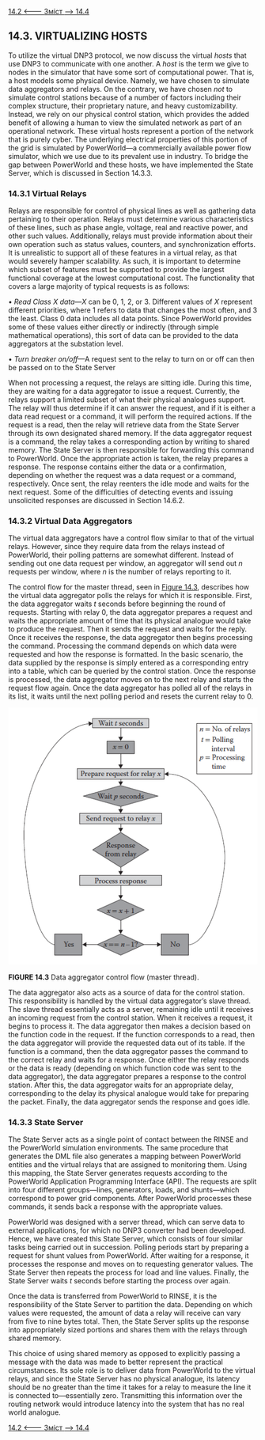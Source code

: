 [14.2 <--- ](14_2.md) [   Зміст   ](README.md) [--> 14.4](14_4.md)

## 14.3. VIRTUALIZING HOSTS

To utilize the virtual DNP3 protocol, we now discuss the virtual *hosts* that use DNP3 to communicate with one another. A *host* is the term we give to nodes in the simulator that have some sort of computational power. That is, a host models some physical device. Namely, we have chosen to simulate data aggregators and relays. On the contrary, we have chosen *not* to simulate control stations because of a number of factors including their complex structure, their proprietary nature, and heavy customizability. Instead, we rely on our physical control station, which provides the added benefit of allowing a human to view the simulated network as part of an operational network. These virtual hosts represent a portion of the network that is purely cyber. The underlying electrical properties of this portion of the grid is simulated by PowerWorld—a commercially available power flow simulator, which we use due to its prevalent use in industry. To bridge the gap between PowerWorld and these hosts, we have implemented the State Server, which is discussed in Section 14.3.3.

### 14.3.1 Virtual Relays

Relays are responsible for control of physical lines as well as gathering data pertaining to their operation. Relays must determine various characteristics of these lines, such as phase angle, voltage, real and reactive power, and other such values. Additionally, relays must provide information about their own operation such as status values, counters, and synchronization efforts. It is unrealistic to support all of these features in a virtual relay, as that would severely hamper scalability. As such, it is important to determine which subset of features must be supported to provide the largest functional coverage at the lowest computational cost. The functionality that covers a large majority of typical requests is as follows:

•   *Read Class X data*—*X* can be 0, 1, 2, or 3. Different values of *X* represent different priorities, where 1 refers to data that changes the most often, and 3 the least. Class 0 data includes all data points. Since PowerWorld provides some of these values either directly or indirectly (through simple mathematical operations), this sort of data can be provided to the data aggregators at the substation level.

•   *Turn breaker on/off*—A request sent to the relay to turn on or off can then be passed on to the State Server 

When not processing a request, the relays are sitting idle. During this time, they are waiting for a data aggregator to issue a request. Currently, the relays support a limited subset of what their physical analogues support. The relay will thus determine if it can answer the request, and if it is either a data read request or a command, it will perform the required actions. If the request is a read, then the relay will retrieve data from the State Server through its own designated shared memory. If the data aggregator request is a command, the relay takes a corresponding action by writing to shared memory. The State Server is then responsible for forwarding this command to PowerWorld. Once the appropriate action is taken, the relay prepares a response. The response contains either the data or a confirmation, depending on whether the request was a data request or a command, respectively. Once sent, the relay reenters the idle mode and waits for the next request. Some of the difficulties of detecting events and issuing unsolicited responses are discussed in Section 14.6.2.

### 14.3.2 Virtual Data Aggregators

The virtual data aggregators have a control flow similar to that of the virtual relays. However, since they require data from the relays instead of PowerWorld, their polling patterns are somewhat different. Instead of sending out one data request per window, an aggregator will send out *n* requests per window, where *n* is the number of relays reporting to it.

The control flow for the master thread, seen in [Figure 14.3](#_bookmark87), describes how the virtual data aggregator polls the relays for which it is responsible. First, the data aggregator waits *t* seconds before beginning the round of requests. Starting with relay 0, the data aggregator prepares a request and waits the appropriate amount of time that its physical analogue would take to produce the request. Then it sends the request and waits for the reply. Once it receives the response, the data aggregator then begins processing the command. Processing the command depends on which data were requested and how the response is formatted. In the basic scenario, the data supplied by the response is simply entered as a corresponding entry into a table, which can be queried by the control station. Once the response is processed, the data aggregator moves on to the next relay and starts the request flow again. Once the data aggregator has polled all of the relays in its list, it waits until the next polling period and resets the current relay to 0.

![image-20220822215536290](media/image-20220822215536290.png)

**FIGURE 14.3** Data aggregator control flow (master thread).

The data aggregator also acts as a source of data for the control station. This responsibility is handled by the virtual data aggregator’s slave thread. The slave thread essentially acts as a server, remaining idle until it receives an incoming request from the control station. When it receives a request, it begins to process it. The data aggregator then makes a decision based on the function code in the request. If the function corresponds to a read, then the data aggregator will provide the requested data out of its table. If the function is a command, then the data aggregator passes the command to the correct relay and waits for a response. Once either the relay responds or the data is ready (depending on which function code was sent to the data aggregator), the data aggregator prepares a response to the control station. After this, the data aggregator waits for an appropriate delay, corresponding to the delay its physical analogue would take for preparing the packet. Finally, the data aggregator sends the response and goes idle.

### 14.3.3 State Server

The State Server acts as a single point of contact between the RINSE and the PowerWorld simulation environments. The same procedure that generates the DML file also generates a mapping between PowerWorld entities and the virtual relays that are assigned to monitoring them. Using this mapping, the State Server generates requests according to the PowerWorld Application Programming Interface (API). The requests are split into four different groups—lines, generators, loads, and shunts—which correspond to power grid components. After PowerWorld processes these commands, it sends back a response with the appropriate values.

PowerWorld was designed with a server thread, which can serve data to external applications, for which no DNP3 converter had been developed. Hence, we have created this State Server, which consists of four similar tasks being carried out in succession. Polling periods start by preparing a request for shunt values from PowerWorld. After waiting for a response, it processes the response and moves on to requesting generator values. The State Server then repeats the process for load and line values. Finally, the State Server waits *t* seconds before starting the process over again.

Once the data is transferred from PowerWorld to RINSE, it is the responsibility of the State Server to partition the data. Depending on which values were requested, the amount of data a relay will receive can vary from five to nine bytes total. Then, the State Server splits up the response into appropriately sized portions and shares them with the relays through shared memory.

This choice of using shared memory as opposed to explicitly passing a message with the data was made to better represent the practical circumstances. Its sole role is to deliver data from PowerWorld to the virtual relays, and since the State Server has no physical analogue, its latency should be no greater than the time it takes for a relay to measure the line it is connected to—essentially zero. Transmitting this information over the routing network would introduce latency into the system that has no real world analogue.

[14.2 <--- ](14_2.md) [   Зміст   ](README.md) [--> 14.4](14_4.md)